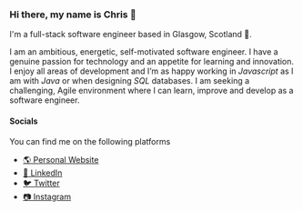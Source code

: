 ### Hi there, my name is Chris 👋

I'm a full-stack software engineer based in Glasgow, Scotland 🏴󠁧󠁢󠁳󠁣󠁴󠁿.

I am an ambitious, energetic, self-motivated software engineer. I have a genuine passion for technology and an appetite for learning and innovation. I enjoy all areas of development and I’m as happy working in *Javascript* as I am with *Java* or when designing *SQL* databases. I am seeking a challenging, Agile environment where I can learn, improve and develop as a software engineer.

#### Socials

You can find me on the following platforms

* [🌎 Personal Website](https://www.chrisconnor.co.uk)
* [👔 LinkedIn](https://www.linkedin.com/in/cjconnor24/)
* [🐦 Twitter](https://www.twitter.com/cjconno24)
* [📷 Instagram](https://www.instagram.com/chris_codes)

<!--
**cjconnor24/cjconnor24** is a ✨ _special_ ✨ repository because its `README.md` (this file) appears on your GitHub profile.

Here are some ideas to get you started:

- 🔭 I’m currently working on ...
- 🌱 I’m currently learning ...
- 👯 I’m looking to collaborate on ...
- 🤔 I’m looking for help with ...
- 💬 Ask me about ...
- 📫 How to reach me: ...
- 😄 Pronouns: ...
- ⚡ Fun fact: ...
-->

